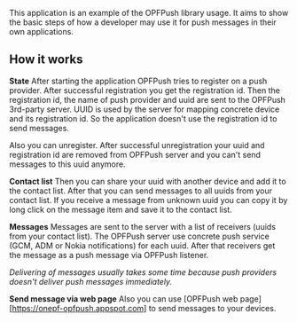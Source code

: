 This application is an example of the OPFPush library usage. It aims to show the basic steps of how a developer may use 
it for push messages in their own applications.

## How it works

**State**
After starting the application OPFPush tries to register on a push provider. After successful registration you get the registration id.
Then the registration id, the name of push provider and uuid are sent to the OPFPush 3rd-party server. 
UUID is used by the server for mapping concrete device and its registration id. So the application doesn't use the registration id to send messages.

Also you can unregister. After successful unregistration your uuid and registration id are removed from OPFPush server and you can't send messages to this uuid anymore.

**Contact list**
Then you can share your uuid with another device and add it to the contact list. After that you can send messages to all uuids from your contact list.
If you receive a message from unknown uuid you can copy it by long click on the message item and save it to the contact list. 

**Messages**
Messages are sent to the server with a list of receivers (uuids from your contact list). 
The OPFPush server use concrete push service (GCM, ADM or Nokia notifications) for each uuid. 
After that receivers get the message as a push message via OPFPush listener.

*Delivering of messages usually takes some time because push providers doesn't deliver push messages immediately.* 
 
**Send message via web page**
Also you can use [OPFPush web page][https://onepf-opfpush.appspot.com] to send messages to your devices.